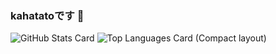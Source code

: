 ### kahatatoです 👋
![GitHub Stats Card](https://github-readme-stats.vercel.app/api?username=kahatato&count_private=true&theme=merko&show_icons=true")
![Top Languages Card (Compact layout)](https://github-readme-stats.vercel.app/api/top-langs/?username=kahatato&layout=compact&theme=merko)
<!--
**kahatato/kahatato** is a ✨ _special_ ✨ repository because its `README.md` (this file) appears on your GitHub profile.

Here are some ideas to get you started:

- 🔭 I’m currently working on ...
- 🌱 I’m currently learning ...
- 👯 I’m looking to collaborate on ...
- 🤔 I’m looking for help with ...
- 💬 Ask me about ...
- 📫 How to reach me: ...
- 😄 Pronouns: ...
- ⚡ Fun fact: ...
-->
